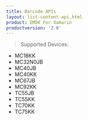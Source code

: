 ```yaml
---
title: Barcode APIs
layout: list-content-api.html
product: EMDK For Xamarin
productversion: '2.0'
---
```

>Supported Devices:
* MC18KK
* MC32N0JB
* MC40JB
* MC40KK
* MC67JB
* MC92KK
* TC55JB
* TC55KK
* TC70KK
* TC75KK











